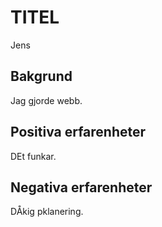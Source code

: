 # TITEL
Jens
## Bakgrund
Jag gjorde webb.

## Positiva erfarenheter
DEt funkar.

## Negativa erfarenheter

DÅkig pklanering.

